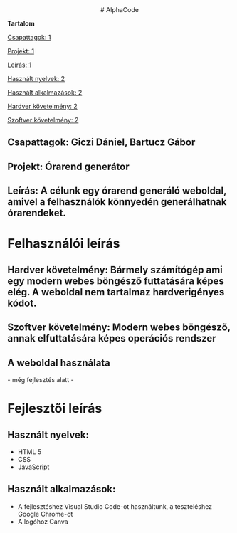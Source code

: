 <center># AlphaCode</center>

**Tartalom**

[Csapattagok: 1](#_Toc210033802)

[Projekt: 1](#_Toc210033803)

[Leírás: 1](#_Toc210033804)

[Használt nyelvek: 2](#_Toc210033805)

[Használt alkalmazások: 2](#_Toc210033806)

[Hardver követelmény: 2](#_Toc210033807)

[Szoftver követelmény: 2](#_Toc210033808)

## Csapattagok: Giczi Dániel, Bartucz Gábor

## Projekt: Órarend generátor

## Leírás: A célunk egy órarend generáló weboldal, amivel a felhasználók könnyedén generálhatnak órarendeket.

# Felhasználói leírás

## Hardver követelmény: Bármely számítógép ami egy modern webes böngésző futtatására képes elég. A weboldal nem tartalmaz hardverigényes kódot.

## Szoftver követelmény: Modern webes böngésző, annak elfuttatására képes operációs rendszer

## A weboldal használata

\- még fejlesztés alatt -

# Fejlesztői leírás

## **Használt nyelvek:**

- HTML 5
- CSS
- JavaScript

## **Használt alkalmazások:**

- A fejlesztéshez Visual Studio Code-ot használtunk, a teszteléshez Google Chrome-ot
- A logóhoz Canva
